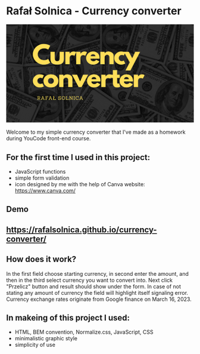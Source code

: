 # Rafał Solnica - Currency converter

![Money](./images/README_background.png)

Welcome to my simple currency converter that I've made as a homework during YouCode front-end course.

## For the first time I used in this project:

- JavaScript functions
- simple form validation
- icon designed by me with the help of Canva website: https://www.canva.com/

## Demo

## https://rafalsolnica.github.io/currency-converter/

## How does it work?

In the first field choose starting currency, in second enter the amount, and then in the third select currency you want to convert into. Next click "Przelicz" button and result should show under the form. In case of not stating any amount of currency the field will highlight itself signaling error. Currency exchange rates originate from Google finance on March 16, 2023.

## In makeing of this project I used:

- HTML, BEM convention, Normalize.css, JavaScript, CSS
- minimalistic graphic style
- simplicity of use

